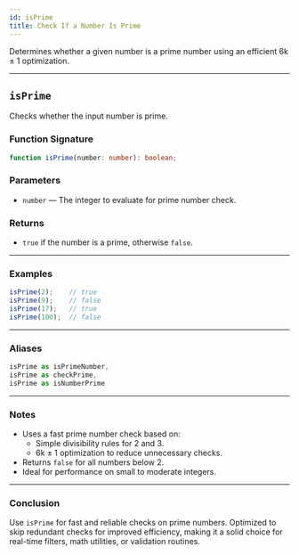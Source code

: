 ```yaml
---
id: isPrime  
title: Check If a Number Is Prime  
---
```


Determines whether a given number is a prime number using an efficient 6k ± 1 optimization.

---

## `isPrime`

Checks whether the input number is prime.

### Function Signature

```ts
function isPrime(number: number): boolean;
```

### Parameters

- `number` — The integer to evaluate for prime number check.

### Returns

- `true` if the number is a prime, otherwise `false`.

---

### Examples

```ts
isPrime(2);    // true
isPrime(9);    // false
isPrime(17);   // true
isPrime(100);  // false
```

---

### Aliases

```ts
isPrime as isPrimeNumber,
isPrime as checkPrime,
isPrime as isNumberPrime
```

---

### Notes

- Uses a fast prime number check based on:
  - Simple divisibility rules for 2 and 3.
  - 6k ± 1 optimization to reduce unnecessary checks.
- Returns `false` for all numbers below 2.
- Ideal for performance on small to moderate integers.

---

### Conclusion

Use `isPrime` for fast and reliable checks on prime numbers. Optimized to skip redundant checks for improved efficiency, making it a solid choice for real-time filters, math utilities, or validation routines.
